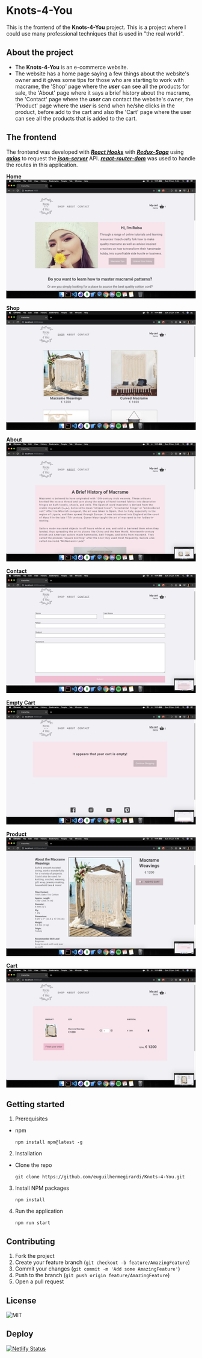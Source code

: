 # Knots-4-You

This is the frontend of the **Knots-4-You** project.
This is a project where I could use many professional techniques that is used in "the real world".

## About the project

- The **Knots-4-You** is an e-commerce website.
- The website has a home page saying a few things about the website's owner and it gives some tips for those who are starting to work with macrame, the 'Shop' page where the **_user_** can see all the products for sale, the 'About' page where it says a brief history about the macrame, the 'Contact' page where the **_user_** can contact the website's owner, the 'Product' page where the **_user_** is send when he/she clicks in the product, before add to the cart and also the 'Cart' page where the user can see all the products that is added to the cart.

## The frontend

The frontend was developed with [**_React Hooks_**](https://reactjs.org/docs/hooks-intro.html) with [**_Redux-Saga_**](https://redux-saga.js.org/) using [**_axios_**](https://www.npmjs.com/package/axios) to request the [**_json-server_**](https://www.npmjs.com/package/json-server) API.
[**_react-router-dom_**](https://www.npmjs.com/package/react-router-dom) was used to handle the routes in this application.

**Home**
![home](.github/home.png)

**Shop**
![shop](.github/shop.png)

**About**
![about](.github/about.png)

**Contact**
![contact](.github/contact.png)

**Empty Cart**
![emptycart](.github/emptycart.png)

**Product**
![product](.github/product.png)

**Cart**
![cart](.github/cart.png)

## Getting started

1.  Prerequisites

- npm

      npm install npm@latest -g

2. Installation

- Clone the repo

      git clone https://github.com/euguilhermegirardi/Knots-4-You.git

3. Install NPM packages

       npm install

4. Run the application

       npm run start

## Contributing

1.  Fork the project
2.  Create your feature branch (`git checkout -b feature/AmazingFeature`)
3.  Commit your changes (`git commit -m 'Add some AmazingFeature'`)
4.  Push to the branch (`git push origin feature/AmazingFeature`)
5.  Open a pull request

## License

![MIT](https://img.shields.io/badge/License-MIT-blue.svg)

## Deploy
[![Netlify Status](https://api.netlify.com/api/v1/badges/e02a27ff-49b8-48b3-babc-2978ae6c9b6c/deploy-status)](https://app.netlify.com/sites/knots-4-you/deploys)
